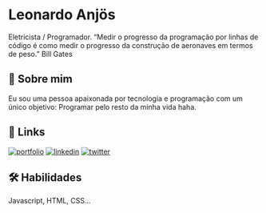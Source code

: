 
# Leonardo Anjös

Eletricista / Programador.
“Medir o progresso da programação por linhas de código é como medir o progresso da construção de aeronaves em termos de peso.” Bill Gates


## 🚀 Sobre mim
Eu sou uma pessoa apaixonada por tecnologia e programação com um único objetivo: Programar pelo resto da minha vida haha.


## 🔗 Links
[![portfolio](https://img.shields.io/badge/my_portfolio-000?style=for-the-badge&logo=ko-fi&logoColor=white)](https://github.com/leonardoamsilva)
[![linkedin](https://img.shields.io/badge/linkedin-0A66C2?style=for-the-badge&logo=linkedin&logoColor=white)](https://www.linkedin.com/in/iamleonardoanjos)
[![twitter](https://img.shields.io/badge/twitter-1DA1F2?style=for-the-badge&logo=twitter&logoColor=white)](https://twitter.com/leomelekler)


## 🛠 Habilidades
Javascript, HTML, CSS...
